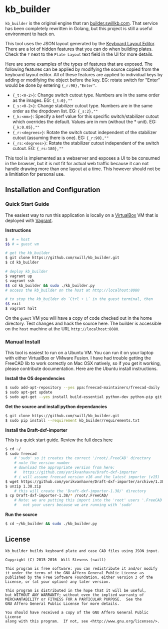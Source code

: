 kb_builder
==========

`kb_builder` is the original engine that ran [builder.swillkb.com](http://builder.swillkb.com).  That service has been completely rewritten in Golang, but this project is still a useful environment to hack on.  

This tool uses the JSON layout generated by the [Keyboard Layout Editor](http://www.keyboard-layout-editor.com/).  There are a lot of hidden features that you can do when building plates.  Check the `?` next to the `Plate Layout` text field in the UI for more details.

Here are some examples of the types of features that are exposed. The following features can be applied by modifying the source copied from the keyboard layout editor. All of these features are applied to individual keys by adding or modifying the object before the key. EG: rotate switch for "Enter" would be done by entering `{_r:90},"Enter"`.

* `{_t:<0-2>}`: Change switch cutout type. Numbers are in the same order as the images. EG: `{_t:0},""`
* `{_s:<0-2>}`: Change stabilizer cutout type. Numbers are in the same order as the dropdown list. EG: `{_s:2},""`
* `{_k:<mm>}`: Specify a kerf value for this specific switch/stabilizer cutout which overrides the default. Values are in mm (without the * unit). EG: `{_k:0.05},""`
* `{_r:<degrees>}`: Rotate the switch cutout independent of the stabilizer cutout (assuming there is one). EG: `{_r:90},""`
* `{_rs:<degrees>}`: Rotate the stabilizer cutout independent of the switch cutout. EG: `{_rs:180},""`

This tool is implemented as a webserver and exposes a UI to be consumed in the browser, but it is not fit for actual web traffic because it can not handle drawing more than one layout at a time.  This however should not be a limitiation for personal use.


## Installation and Configuration


### Quick Start Guide

The easiest way to run this application is locally on a
[VirtualBox](https://virtualbox.org) VM that is deployed with
[Vagrant](https://vagrantup.com).


**Instructions**

``` bash
$  # = host
$$ # = guest vm

# get the kb_builder
$ git clone https://github.com/swill/kb_builder.git
$ cd kb_builder

# deploy kb_builder
$ vagrant up
$ vagrant ssh
$$ cd kb_builder && sudo ./kb_builder.py
# access the kb_builder on the host at http://localhost:8080

# to stop the kb_builder do `Ctrl + \` in the guest terminal, then
$$ exit
$ vagrant halt
```

On the `guest` VM you will have a copy of code checked out in the
home directory.  Test changes and hack the source here. The builder
is accessible on the `host` machine at the URL `http://localhost:8080`.



### Manual Install

This tool is easiest to run on a Ubuntu VM.  You can run it on your laptop with
either VirtualBox or VMware Fusion.  I have had trouble getting the FreeCAD lib
to work correctly on Mac OSX natively, so if you get it working, please contribute
documentation.  Here are the Ubuntu install instructions.


**Install the OS dependencies**

``` bash
$ sudo add-apt-repository --yes ppa:freecad-maintainers/freecad-daily
$ sudo apt-get update
$ sudo apt-get --yes install build-essential python-dev python-pip git freecad unzip
```


**Get the source and install python dependancies**

``` bash
$ git clone https://github.com/swill/kb_builder.git
$ sudo pip install --requirement kb_builder/requirements.txt
```


**Install the Draft-dxf-importer**

This is a quick start guide.  Review the [full docs
here](https://github.com/yorikvanhavre/Draft-dxf-importer)

``` bash
$ cd ~/
$ sudo freecad
	# 'sudo' so it creates the correct '/root/.FreeCAD' directory
	# note the version number
	# download the appropriate version from here: 
	# 	https://github.com/yorikvanhavre/Draft-dxf-importer
	# i will assume freecad version v16 and the latest importer (v15)
$ wget https://github.com/yorikvanhavre/Draft-dxf-importer/archive/1.38.zip
$ unzip 1.38.zip
	# this will create the 'Draft-dxf-importer-1.38/' directory
$ cp Draft-dxf-importer-1.38/* /root/.FreeCAD/
	# Note: we are putting this import into the 'root' users '.FreeCAD' 
	#	not your users because we are running with 'sudo'
```


**Run the source**

``` bash
$ cd ~/kb_builder && sudo ./kb_builder.py
```


## License

```
kb_builder builds keyboard plate and case CAD files using JSON input.

Copyright (C) 2015-2016  Will Stevens (swill)

This program is free software: you can redistribute it and/or modify
it under the terms of the GNU Affero General Public License as
published by the Free Software Foundation, either version 3 of the
License, or (at your option) any later version.

This program is distributed in the hope that it will be useful,
but WITHOUT ANY WARRANTY; without even the implied warranty of
MERCHANTABILITY or FITNESS FOR A PARTICULAR PURPOSE.  See the
GNU Affero General Public License for more details.

You should have received a copy of the GNU Affero General Public License
along with this program.  If not, see <http://www.gnu.org/licenses/>.
```
